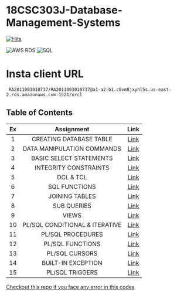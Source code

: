# 18CSC303J-Database-Management-Systems
[![Hits](https://hits.sh/github.com/VikashPR/DBMS.svg?extraCount=2578)](https://hits.sh/github.com/VikashPR/DBMS/)

![AWS RDS](https://img.shields.io/badge/Amazon_AWS-FF9900?style=for-the-badge&logo=amazonaws&logoColor=white)
![SQL](https://img.shields.io/badge/MySQL-005C84?style=for-the-badge&logo=mysql&logoColor=white)

# Insta client URL

```
 RA2011003010737/RA2011003010737@a1-a2-b1.c0vm8jxyhl5s.us-east-2.rds.amazonaws.com:1521/orcl
```

## Table of Contents

| Ex | Assignment | Link |
| :---: | :---: | :---: |
| 1 | CREATING DATABASE TABLE | [Link](./Ex-1.md) |
| 2 | DATA MANIPULATION COMMANDS | [Link](./Ex-2.md) |
| 3 | BASIC SELECT STATEMENTS | [Link](./Ex-3.md) |
| 4 | INTEGRITY CONSTRAINTS | [Link](./Ex-4.md) |
| 5 | DCL & TCL | [Link](./Ex-5.md) |
| 6 | SQL FUNCTIONS | [Link](./Ex-6.md) |
| 7 | JOINING TABLES | [Link](./Ex-7.md) |
| 8 | SUB QUERIES | [Link](./Ex-8.md) |
| 9 | VIEWS | [Link](./Ex-9.md) |
| 10 | PL/SQL CONDITIONAL & ITERATIVE| [Link](./Ex-10.md) |
| 11 | PL/SQL PROCEDURES | [Link](./Ex-11.md) |
| 12 | PL/SQL FUNCTIONS | [Link](./Ex-12.md) |
| 13 | PL/SQL CURSORS | [Link](./Ex-13.md) |
| 14 | BUILT-IN EXCEPTION | [Link](./Ex-14.md) |
| 15 | PL/SQL TRIGGERS | [Link](./Ex-15.md) |

[Checkout this repo if you face any error in this codes](https://github.com/VikashPR/DBMS_LAB)
